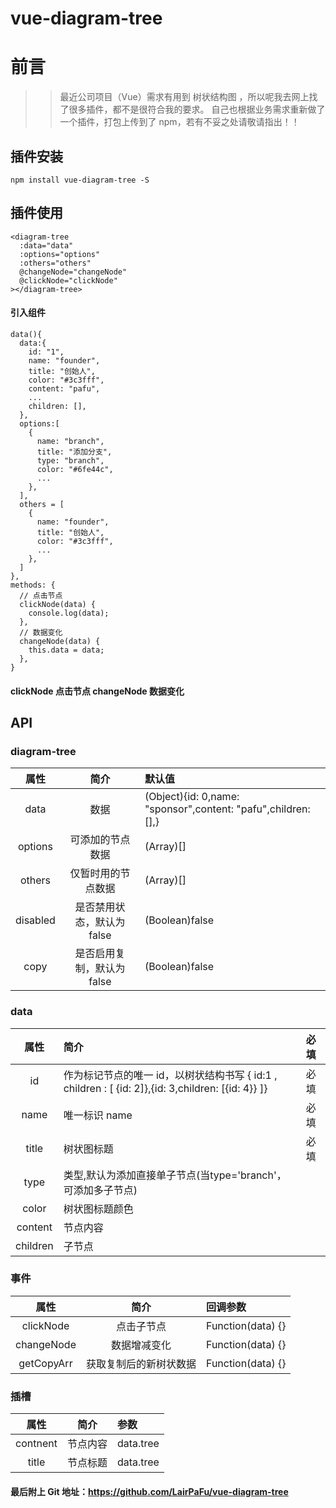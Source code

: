 # vue-diagram-tree

# 前言

> > 最近公司项目（Vue）需求有用到 树状结构图 ，所以呢我去网上找了很多插件，都不是很符合我的要求。
> > 自己也根据业务需求重新做了一个插件，打包上传到了 npm，若有不妥之处请敬请指出！！

## 插件安装

```
npm install vue-diagram-tree -S
```

## 插件使用

```
<diagram-tree
  :data="data"
  :options="options"
  :others="others"
  @changeNode="changeNode"
  @clickNode="clickNode"
></diagram-tree>
```

#### 引入组件

```
data(){
  data:{
    id: "1",
    name: "founder",
    title: "创始人",
    color: "#3c3fff",
    content: "pafu",
    ...
    children: [],
  },
  options:[
    {
      name: "branch",
      title: "添加分支",
      type: "branch",
      color: "#6fe44c",
      ...
    },
  ],
  others = [
    {
      name: "founder",
      title: "创始人",
      color: "#3c3fff",
      ...
    },
  ]
},
methods: {
  // 点击节点
  clickNode(data) {
    console.log(data);
  },
  // 数据变化
  changeNode(data) {
    this.data = data;
  },
}
```

#### clickNode 点击节点 changeNode 数据变化

## API

### diagram-tree

|   属性   | 简介      | 默认值
| :------: | :-------:|:-------
|  data    | 数据    | (Object){id: 0,name: "sponsor",content: "pafu",children: [],}
|  options   | 可添加的节点数据 |  (Array)[]
|  others  | 仅暂时用的节点数据 | (Array)[]
|  disabled  | 是否禁用状态，默认为 false | (Boolean)false
|  copy  | 是否启用复制，默认为 false | (Boolean)false

### data

|   属性   | 简介                                                                                                            | 必填
| :------: | :-------------------------------------------------------------------------------------------------------------- |  :----
|    id    | 作为标记节点的唯一 id，以树状结构书写 { id:1 , children : [ {id: 2]},{id: 3,children: [{id: 4}} ]}    | 必填
|   name   | 唯一标识 name                                                                                                  |  必填
|  title  | 树状图标题                                                                                                        | 必填
|  type  | 类型,默认为添加直接单子节点(当type='branch'，可添加多子节点)                                                       | 
| color  | 树状图标题颜色                                                                                                | 
| content | 节点内容                                                                                                        |
| children | 子节点                                                                                                          |

### 事件

|   属性          | 简介            | 回调参数
| :-------------: | :------------: |:-------------------|
|    clickNode    | 点击子节点       | Function(data) {}|
|   changeNode   | 数据增减变化     | Function(data) {} |
|   getCopyArr   | 获取复制后的新树状数据  | Function(data) {} |

### 插槽

|   属性          | 简介            | 参数
| :-------------: | :------------: |:-------------------|
|    contnent    | 节点内容       | data.tree |
|   title   | 节点标题     | data.tree |

#### 最后附上 Git 地址：https://github.com/LairPaFu/vue-diagram-tree
